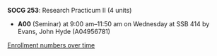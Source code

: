 **SOCG 253**: Research Practicum II (4 units)

- **A00** (Seminar) at 9:00 am–11:50 am on Wednesday at SSB 414 by Evans, John Hyde (A04956781)

[Enrollment numbers over time](./SOCG253.tsv)
